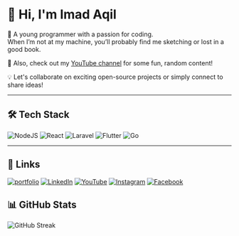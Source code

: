 # 👋 Hi, I'm Imad Aqil  

🚀 A young programmer with a passion for coding.  
When I’m not at my machine, you’ll probably find me sketching or lost in a good book.  

🎥 Also, check out my [YouTube channel](https://www.youtube.com/@imaqil.mj) for some fun, random content!  

💡 Let's collaborate on exciting open-source projects or simply connect to share ideas!  

---

## 🛠 Tech Stack  

![NodeJS](https://img.shields.io/badge/Node.js-339933?style=for-the-badge&logo=node.js&logoColor=white)  ![React](https://img.shields.io/badge/React-61DAFB?style=for-the-badge&logo=react&logoColor=black)  ![Laravel](https://img.shields.io/badge/Laravel-FF2D20?style=for-the-badge&logo=laravel&logoColor=white)  ![Flutter](https://img.shields.io/badge/Flutter-02569B?style=for-the-badge&logo=flutter&logoColor=white)  ![Go](https://img.shields.io/badge/Go-00ADD8?style=for-the-badge&logo=go&logoColor=white)  

---

## 🔗 Links  

[![portfolio](https://img.shields.io/badge/Portfolio-000000?style=for-the-badge&logo=About.me&logoColor=white)](https://portfolioaeshoku.vercel.app/)  [![LinkedIn](https://img.shields.io/badge/LinkedIn-0A66C2?style=for-the-badge&logo=linkedin&logoColor=white)](https://www.linkedin.com/in/imadaqilmj/)  [![YouTube](https://img.shields.io/badge/YouTube-FF0000?style=for-the-badge&logo=youtube&logoColor=white)](https://www.youtube.com/@imaqil.mj)  [![Instagram](https://img.shields.io/badge/Instagram-E1306C?style=for-the-badge&logo=instagram&logoColor=white)](https://www.instagram.com/imaqilmj/)  [![Facebook](https://img.shields.io/badge/Facebook-1877F2?style=for-the-badge&logo=facebook&logoColor=white)](https://www.facebook.com/why.aslam/)  

## 📊 GitHub Stats
![GitHub Streak](https://github-readme-streak-stats.herokuapp.com/?user=arashiaslan&theme=solarized)  

